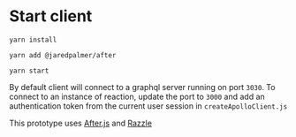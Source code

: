 # Start client

`yarn install`

`yarn add @jaredpalmer/after`

`yarn start`

By default client will connect to a graphql server running on port `3030`. To connect to an instance of reaction, update the port to `3000` and add an authentication token from the current user session in `createApolloClient.js`

This prototype uses [After.js](https://github.com/jaredpalmer/after.js) and [Razzle](https://github.com/jaredpalmer/razzle)

